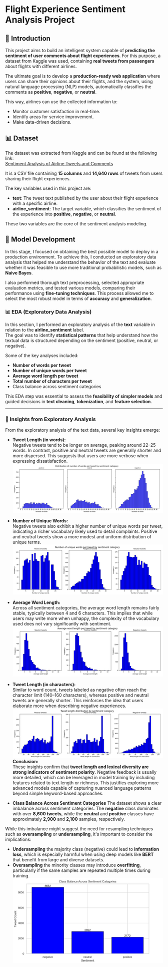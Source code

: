 # Flight Experience Sentiment Analysis Project

## 📌 Introduction

This project aims to build an intelligent system capable of **predicting the sentiment of user comments about flight experiences**. For this purpose, a dataset from Kaggle was used, containing **real tweets from passengers** about flights with different airlines.

The ultimate goal is to develop a **production-ready web application** where users can share their opinions about their flights, and the system, using natural language processing (NLP) models, automatically classifies the comments as **positive**, **negative**, or **neutral**.

This way, airlines can use the collected information to:

- Monitor customer satisfaction in real-time.
- Identify areas for service improvement.
- Make data-driven decisions.

## 📊 Dataset

The dataset was extracted from Kaggle and can be found at the following link:  
[Sentiment Analysis of Airline Tweets and Comments](https://www.kaggle.com/code/serkanp/sentiment-analysis-of-airline-tweets-and-comments)

It is a CSV file containing **15 columns** and **14,640 rows** of tweets from users sharing their flight experiences.

The key variables used in this project are:  
- **text**: The tweet text published by the user about their flight experience with a specific airline.  
- **airline_sentiment**: The target variable, which classifies the sentiment of the experience into **positive**, **negative**, or **neutral**.

These two variables are the core of the sentiment analysis modeling.

## 🧪 Model Development

In this stage, I focused on obtaining the best possible model to deploy in a production environment. To achieve this, I conducted an exploratory data analysis that helped me understand the behavior of the text and evaluate whether it was feasible to use more traditional probabilistic models, such as **Naive Bayes**.

I also performed thorough text preprocessing, selected appropriate evaluation metrics, and tested various models, comparing their performance using **fine-tuning techniques**. This process allowed me to select the most robust model in terms of **accuracy** and **generalization**.

### 📊 EDA (Exploratory Data Analysis)

In this section, I performed an exploratory analysis of the **text** variable in relation to the **airline_sentiment** label.  
The goal was to identify **statistical patterns** that help understand how the textual data is structured depending on the sentiment (positive, neutral, or negative).

Some of the key analyses included:

- **Number of words per tweet**
- **Number of unique words per tweet**
- **Average word length per tweet**
- **Total number of characters per tweet**
- Class balance across sentiment categories

This EDA step was essential to assess the **feasibility of simpler models** and guided decisions in **text cleaning**, **tokenization**, and **feature selection**.

---

### 🧠 Insights from Exploratory Analysis

From the exploratory analysis of the text data, several key insights emerge:

- **Tweet Length (in words):**  
  Negative tweets tend to be longer on average, peaking around 22–25 words. In contrast, positive and neutral tweets are generally shorter and more dispersed. This suggests that users are more verbose when expressing dissatisfaction.
  ![Words per tweet](images/1.jpg)

- **Number of Unique Words:**  
  Negative tweets also exhibit a higher number of unique words per tweet, indicating a richer vocabulary likely used to detail complaints. Positive and neutral tweets show a more modest and uniform distribution of unique terms.
![Unique words](images/2.jpg)

- **Average Word Length:**  
  Across all sentiment categories, the average word length remains fairly stable, typically between 4 and 6 characters. This implies that while users may write more when unhappy, the complexity of the vocabulary used does not vary significantly with sentiment.
  ![Average word length](images/3.jpg)

- **Tweet Length (in characters):**  
  Similar to word count, tweets labeled as negative often reach the character limit (140–160 characters), whereas positive and neutral tweets are generally shorter. This reinforces the idea that users elaborate more when describing negative experiences.
  ![Tweet length in characters](images/4.jpg)
**Conclusion:**  
These insights confirm that **tweet length and lexical diversity are strong indicators of sentiment polarity**. Negative feedback is usually more detailed, which can be leveraged in model training by including features related to text length or richness. This justifies exploring more advanced models capable of capturing nuanced language patterns beyond simple keyword-based approaches.

- **Class Balance Across Sentiment Categories**
The dataset shows a clear imbalance across sentiment categories. The **negative** class dominates with over **8,600 tweets**, while the **neutral** and **positive** classes have approximately **2,900** and **2,100** samples, respectively.

While this imbalance might suggest the need for resampling techniques such as **oversampling** or **undersampling**, it's important to consider the implications:

- **Undersampling** the majority class (negative) could lead to **information loss**, which is especially harmful when using deep models like **BERT** that benefit from large and diverse datasets.
- **Oversampling** the minority classes may introduce **overfitting**, particularly if the same samples are repeated multiple times during training.
![Class balance](images/5.jpg)